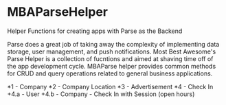# MBAParseHelper
Helper Functions for creating apps with Parse as the Backend 

Parse does a great job of taking away the complexity of implementing data storage, user management, and push notifications. Most Best Awesome's Parse Helper is a collection of fucntions and aimed at shaving time off of the app development cycle. MBAParse helper provides common methods for CRUD and query operations related to general business applications. 

*1 - Company
*2 - Company Location 
*3 - Advertisement 
*4 - Check In 
  +4.a - User 
  +4.b - Company - Check In with Session (open hours)
  
